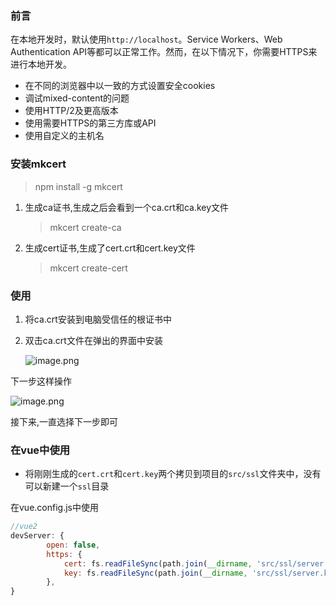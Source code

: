 ### 前言

在本地开发时，默认使用`http://localhost`。Service Workers、Web Authentication API等都可以正常工作。然而，在以下情况下，你需要HTTPS来进行本地开发。

- 在不同的浏览器中以一致的方式设置安全cookies
- 调试mixed-content的问题
- 使用HTTP/2及更高版本
- 使用需要HTTPS的第三方库或API
- 使用自定义的主机名

### 安装mkcert

> npm install -g mkcert

1. 生成ca证书,生成之后会看到一个ca.crt和ca.key文件

   > mkcert create-ca

2. 生成cert证书,生成了cert.crt和cert.key文件

   > mkcert create-cert

### 使用

1. 将ca.crt安装到电脑受信任的根证书中

2. 双击ca.crt文件在弹出的界面中安装

   ![image.png](https://s2.loli.net/2023/08/20/V8WfuC7xUp4LFyN.png)

下一步这样操作

![image.png](https://s2.loli.net/2023/08/20/YfkdC8EvTroxiUm.png)

接下来,一直选择下一步即可

### 在vue中使用

* 将刚刚生成的`cert.crt`和`cert.key`两个拷贝到项目的`src/ssl`文件夹中，没有可以新建一个`ssl`目录

在vue.config.js中使用

```js
//vue2
devServer: {
        open: false,
        https: {
            cert: fs.readFileSync(path.join(__dirname, 'src/ssl/server.crt')),
            key: fs.readFileSync(path.join(__dirname, 'src/ssl/server.key'))
        },
}
```

